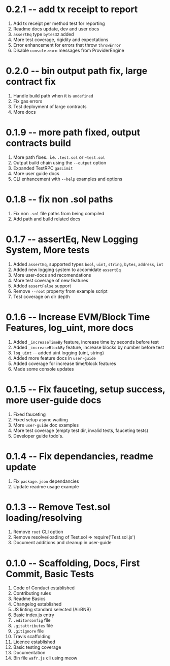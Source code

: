 # 0.2.1 -- add tx receipt to report

1. Add tx receipt per method test for reporting
2. Readme docs update, dev and user docs
3. `assertEq` type `bytes32` added
4. More test coverage, rigidity and expectations
5. Error enhancement for errors that throw `throwError`
6. Disable `console.warn` messages from ProviderEngine

# 0.2.0 -- bin output path fix, large contract fix

1. Handle build path when it is `undefined`
2. Fix gas errors
3. Test deployment of large contracts
4. More docs

# 0.1.9 -- more path fixed, output contracts build

1. More path fixes.. i.e. `.test.sol` or `~test.sol`
2. Output build chain using the `--output` option
3. Expanded TestRPC `gasLimit`
4. More user guide docs
5. CLI enhancement with `--help` examples and options

# 0.1.8 -- fix non .sol paths

1. Fix non `.sol` file paths from being compiled
2. Add path and build related docs

# 0.1.7 -- assertEq, New Logging System, More tests

1. Added `assertEq`, supported types `bool`, `uint`, `string`, `bytes`, `address`, `int`
2. Added new logging system to accomidate `assertEq`
3. More user-docs and recomendations
4. More test coverage of new features
5. Added `assertFalse` support
6. Remove `--root` property from example script
7. Test coverage on dir depth

# 0.1.6 -- Increase EVM/Block Time Features, log_uint, more docs

1. Added `_increaseTimeBy` feature, increase time by seconds before test
2. Added `_increaseBlockBy` feature, increase blocks by number before test
3. `log_uint` -- added uint logging (uint, string)
4. Added more feature docs in `user-guide`
5. Added coverage for increase time/block features
6. Made some console updates

# 0.1.5 -- Fix fauceting, setup success, more user-guide docs

1. Fixed fauceting
2. Fixed setup async waiting
3. More `user-guide` doc examples
4. More test coverage (empty test dir, invalid tests, fauceting tests)
5. Developer guide todo's.

# 0.1.4 -- Fix dependancies, readme update

1. Fix `package.json` dependancies
2. Update readme usage example

# 0.1.3 -- Remove Test.sol loading/resolving

1. Remove `root` CLI option
2. Remove resolve/loading of Test.sol => require('Test.sol.js')
3. Document additions and cleanup in user-guide

# 0.1.0 -- Scaffolding, Docs, First Commit, Basic Tests

1. Code of Conduct established
2. Contributing rules
3. Readme Basics
4. Changelog established
5. JS linting standard selected (AirBNB)
6. Basic index.js entry
7. `.editorconfig` file
8. `.gitattributes` file
9. `.gitignore` file
10. Travis scaffolding
11. Licence established
12. Basic testing coverage
13. Documentation
14. Bin file `wafr.js` cli using meow

